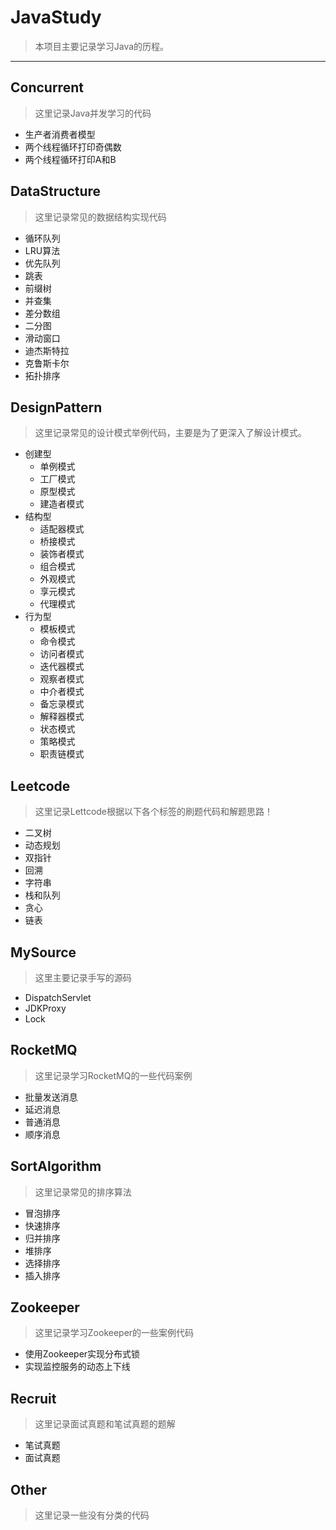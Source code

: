 # JavaStudy

> 本项目主要记录学习Java的历程。

---

## Concurrent

> 这里记录Java并发学习的代码

* 生产者消费者模型
* 两个线程循环打印奇偶数
* 两个线程循环打印A和B

## DataStructure

> 这里记录常见的数据结构实现代码

* 循环队列
* LRU算法
* 优先队列
* 跳表
* 前缀树
* 并查集
* 差分数组
* 二分图
* 滑动窗口
* 迪杰斯特拉
* 克鲁斯卡尔
* 拓扑排序

## DesignPattern

> 这里记录常见的设计模式举例代码，主要是为了更深入了解设计模式。

* 创建型
  * 单例模式
  * 工厂模式
  * 原型模式
  * 建造者模式
* 结构型
  * 适配器模式
  * 桥接模式
  * 装饰者模式
  * 组合模式
  * 外观模式
  * 享元模式
  * 代理模式
* 行为型
  * 模板模式
  * 命令模式
  * 访问者模式
  * 迭代器模式
  * 观察者模式
  * 中介者模式
  * 备忘录模式
  * 解释器模式
  * 状态模式
  * 策略模式
  * 职责链模式

## Leetcode

> 这里记录Lettcode根据以下各个标签的刷题代码和解题思路！

* 二叉树
* 动态规划
* 双指针
* 回溯
* 字符串
* 栈和队列
* 贪心
* 链表

## MySource

> 这里主要记录手写的源码

* DispatchServlet
* JDKProxy
* Lock

## RocketMQ

> 这里记录学习RocketMQ的一些代码案例

* 批量发送消息
* 延迟消息
* 普通消息
* 顺序消息

## SortAlgorithm

> 这里记录常见的排序算法

* 冒泡排序
* 快速排序
* 归并排序
* 堆排序
* 选择排序
* 插入排序

## Zookeeper

> 这里记录学习Zookeeper的一些案例代码

* 使用Zookeeper实现分布式锁
* 实现监控服务的动态上下线

## Recruit

> 这里记录面试真题和笔试真题的题解

* 笔试真题
* 面试真题

## Other

> 这里记录一些没有分类的代码
